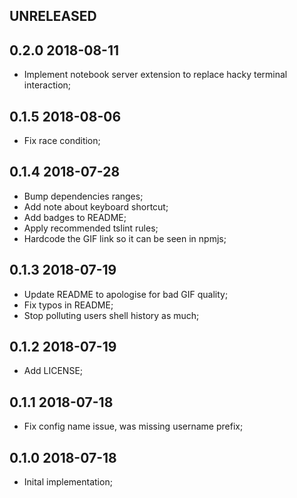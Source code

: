 UNRELEASED
----------

0.2.0 2018-08-11
----------------

* Implement notebook server extension to replace hacky terminal interaction;

0.1.5 2018-08-06
----------------

* Fix race condition;

0.1.4 2018-07-28
----------------

* Bump dependencies ranges;
* Add note about keyboard shortcut;
* Add badges to README;
* Apply recommended tslint rules;
* Hardcode the GIF link so it can be seen in npmjs;

0.1.3 2018-07-19
----------------

* Update README to apologise for bad GIF quality;
* Fix typos in README;
* Stop polluting users shell history as much;

0.1.2 2018-07-19
----------------

* Add LICENSE;


0.1.1 2018-07-18
----------------

* Fix config name issue, was missing username prefix;


0.1.0 2018-07-18
----------------

* Inital implementation;
